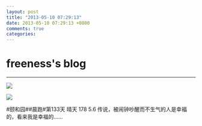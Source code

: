 ```yaml
---
layout: post
title: "2013-05-10 07:29:13"
date: 2013-05-10 07:29:13 +0800
comments: true
categories: 
---
```


# freeness's blog

----------

![](http://okqmqrbgo.bkt.clouddn.com/201305100729131.jpg)

![](http://okqmqrbgo.bkt.clouddn.com/201305100729132.jpg)

>
\#颐和园\#\#晨跑\#第133天 晴天 178 5.6 传说，被闹钟吵醒而不生气的人是幸福的，看来我是幸福的……